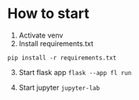 # How to start

1. Activate venv
2. Install requirements.txt

`pip install -r requirements.txt`

3. Start flask app  `flask --app fl run`

4. Start jupyter `jupyter-lab`